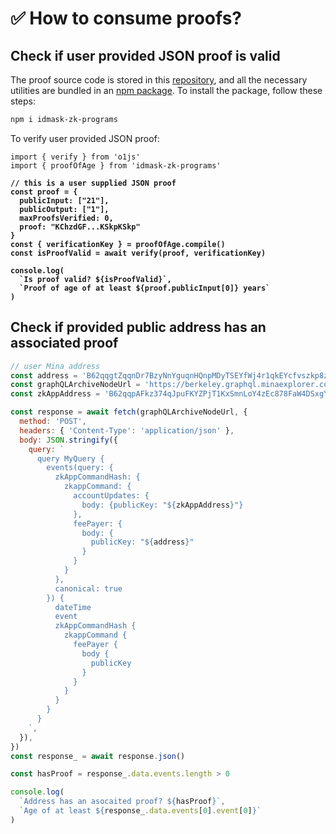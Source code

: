 # ✅ How to consume proofs?

## Check if user provided JSON proof is valid

The proof source code is stored in this [repository](https://github.com/id-Mask/smart-contracts/tree/main/src), and all the necessary utilities are bundled in an [npm package](https://www.npmjs.com/package/idmask-zk-programs). To install the package, follow these steps:

```bash
npm i idmask-zk-programs
```

To verify user provided JSON proof:

<pre class="language-javascript"><code class="lang-javascript">import { verify } from 'o1js'
import { proofOfAge } from 'idmask-zk-programs'
<strong>
</strong><strong>// this is a user supplied JSON proof
</strong><strong>const proof = {
</strong><strong>  publicInput: ["21"],
</strong><strong>  publicOutput: ["1"],
</strong><strong>  maxProofsVerified: 0,
</strong><strong>  proof: "KChzdGF...KSkpKSkp"
</strong><strong>}
</strong><strong>const { verificationKey } = proofOfAge.compile()
</strong><strong>const isProofValid = await verify(proof, verificationKey)
</strong><strong>
</strong><strong>console.log(
</strong><strong>  `Is proof valid? ${isProofValid}`,
</strong><strong>  `Proof of age of at least ${proof.publicInput[0]} years`
</strong><strong>)
</strong></code></pre>

## Check if provided public address has an associated proof

```javascript
// user Mina address
const address = 'B62qqgtZqqnDr7BzyNnYguqnHQnpMDyTSEYfWj4r1qkEYcfvszkp8zt' 
const graphQLArchiveNodeUrl = 'https://berkeley.graphql.minaexplorer.com/'
const zkAppAddress = 'B62qqpAFkz374qJpuFKYZPjT1KxSmnLoY4zEc878FaW4DSxgYNXZiny'

const response = await fetch(graphQLArchiveNodeUrl, {
  method: 'POST',
  headers: { 'Content-Type': 'application/json' },
  body: JSON.stringify({
    query: `
      query MyQuery {
        events(query: {
          zkAppCommandHash: {
            zkappCommand: {
              accountUpdates: {
                body: {publicKey: "${zkAppAddress}"}
              },
              feePayer: {
                body: {
                  publicKey: "${address}"
                }
              }
            }
          },
          canonical: true
        }) {
          dateTime
          event
          zkAppCommandHash {
            zkappCommand {
              feePayer {
                body {
                  publicKey
                }
              }
            }
          }
        }
      }
    `,
  }),
})
const response_ = await response.json()

const hasProof = response_.data.events.length > 0

console.log(
  `Address has an asocaited proof? ${hasProof}`,
  `Age of at least ${response_.data.events[0].event[0]}`
)
```

